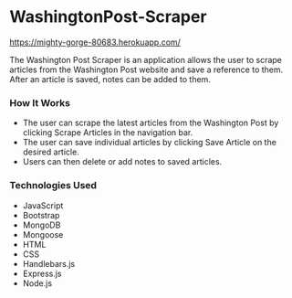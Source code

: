 # WashingtonPost-Scraper
https://mighty-gorge-80683.herokuapp.com/

The Washington Post Scraper is an application allows the user to scrape articles from the Washington Post website and save a reference to them. After an article is saved, notes can be added to them.

### How It Works
* The user can scrape the latest articles from the Washington Post by clicking Scrape Articles in the navigation bar.
* The user can save individual articles by clicking Save Article on the desired article.
* Users can then delete or add notes to saved articles.

### Technologies Used
* JavaScript
* Bootstrap
* MongoDB
* Mongoose
* HTML
* CSS
* Handlebars.js
* Express.js
* Node.js

